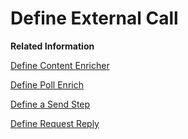 <!-- loioaac251ed9f44421d97a1214bcbd054d2 -->

# Define External Call

**Related Information**  


[Define Content Enricher](define-content-enricher-8827f9f.md "")

[Define Poll Enrich](define-poll-enrich-f8c8c1d.md "Poll content from an external component and enrich the original message with it.")

[Define a Send Step](define-a-send-step-9b83f10.md "You use a send step type to configure a service call to a receiver system for scenarios and adapters where no reply is expected.")

[Define Request Reply](define-request-reply-dc39fdd.md "You use this step to call an external receiver system in a synchronous step and get back a response.")

